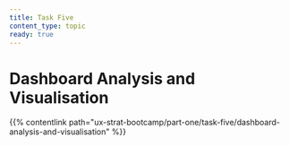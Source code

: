 ```yaml
---
title: Task Five
content_type: topic
ready: true
---
```


# **Dashboard Analysis and Visualisation** 

{{% contentlink path="ux-strat-bootcamp/part-one/task-five/dashboard-analysis-and-visualisation" %}}
